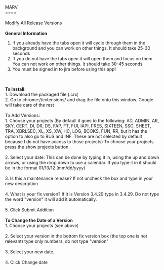 MARV<BR>
====<BR>
<BR>
Modify All Release Versions<BR>
<BR>
<b>General Information</b><BR>
1. If you already have the tabs open it will cycle through them in the background and you can work on other things. It should take 25-30 seconds<BR>
2. If you do not have the tabs open it will open them and focus on them. You can not work on other things. It should take 30-45 seconds<BR>
3. You must be signed in to jira before using this app!<BR>
<BR>
<BR>
<b>To Install: </b><BR>
1. Download the packaged file (.crx)<BR>
2. Go to chrome://extensions/ and drag the file onto this window. Google will take care of the rest<BR>
<BR>
To Add Versions: <BR>
1. Choose your projects (By default it goes to the following: AD, ADMIN, AR, SKY, CERT, DI, DR, DS, FAP, FT, FUI, IAPI, PRES, SIXTEEN, SSC, SHEET, TRA, XBRLSEC, XL, XS, XW, HC, LOG,  BOOKS, FUN, RR, but it has the option to also go to BUS and INF. These are not selected by default because I do not have access to those projects) To choose your projects press the show projects button. <BR>
<BR>
2. Select your date: This can be done by typing it in, using the up and down arrows, or using the drop down to use a calendar. If you type it in it should be in the format 01/13/12 (mm/dd/yyyy)<BR>
<BR>
3. Is this a maintenance release? If not uncheck the box and type in your new description<BR>
<BR>
4. What is your fix version? If it is Version 3.4.29 type in 3.4.29. Do not type the word "version" it will add it automatically.<BR>
<BR>
5. Click Submit Addition<BR>
<BR>
<b>To Change the Date of a Version</b><BR>
1. Choose your projects (see above)<BR>
<BR>
2. Select your version in the bottom fix version box (the top one is not relevant) type only numbers, do not type "version"<BR>
<BR>
3. Select your new date.<BR>
<BR>
4. Click Change date<BR>
<BR>
